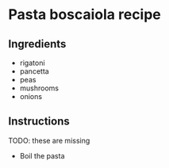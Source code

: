 # Pasta boscaiola recipe


## Ingredients

- rigatoni
- pancetta
- peas
- mushrooms
- onions


## Instructions

TODO: these are missing
- Boil the pasta

